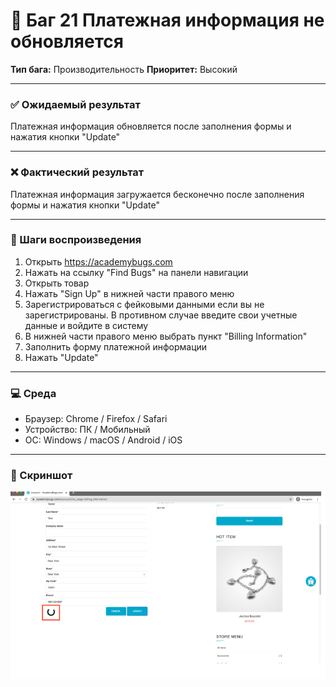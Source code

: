 # 🐞 Баг 21 Платежная информация не обновляется

**Тип бага:**  Производительность
**Приоритет:**  Высокий

---

### ✅ Ожидаемый результат

Платежная информация обновляется после заполнения формы и нажатия кнопки "Update"

---

### ❌ Фактический результат

Платежная информация загружается бесконечно после заполнения формы и нажатия кнопки "Update"

---

### 🔁 Шаги воспроизведения

1. Открыть https://academybugs.com
2. Нажать на ссылку "Find Bugs" на панели навигации
3. Открыть товар
4. Нажать "Sign Up" в нижней части правого меню
5. Зарегистрироваться с фейковыми данными если вы не зарегистрированы. В противном случае введите свои учетные данные и войдите в систему
6. В нижней части правого меню выбрать пункт "Billing Information"
7. Заполнить форму платежной информации
8. Нажать "Update"

---

### 💻 Среда

- Браузер: Chrome / Firefox / Safari
- Устройство: ПК / Мобильный
- ОС: Windows / macOS / Android / iOS

---

### 📸 Скриншот

![Bug Screenshot](../Screenshots/Bug_21.png)
